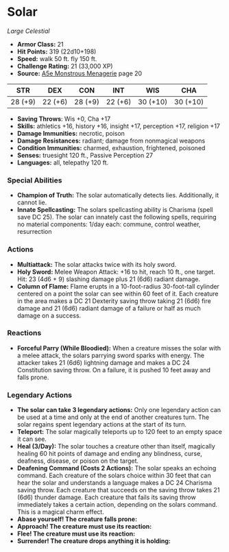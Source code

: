 # Solar

*Large* *Celestial*

- **Armor Class:** 21
- **Hit Points:** 319 (22d10+198)
- **Speed:** walk 50 ft. fly 150 ft.
- **Challenge Rating:** 21 (33,000 XP)
- **Source:** [A5e Monstrous Menagerie](https://enpublishingrpg.com/products/level-up-monstrous-menagerie-a5e) page 20

| STR | DEX | CON | INT | WIS | CHA |
| --- | --- | --- | --- | --- | --- |
| 28 (+9) | 22 (+6) | 28 (+9) | 22 (+6) | 30 (+10) | 30 (+10) |

- **Saving Throws**: Wis +0, Cha +17
- **Skills:** athletics +16, history +16, insight +17, perception +17, religion +17
- **Damage Immunities:** necrotic, poison
- **Damage Resistances:** radiant; damage from nonmagical weapons
- **Condition Immunities:** charmed, exhaustion, frightened, poisoned
- **Senses:** truesight 120 ft., Passive Perception 27
- **Languages:** all, telepathy 120 ft.

### Special Abilities

- **Champion of Truth:** The solar automatically detects lies. Additionally, it cannot lie.
- **Innate Spellcasting:** The solars spellcasting ability is Charisma (spell save DC 25). The solar can innately cast the following spells, requiring no material components: 1/day each: commune, control weather, resurrection

### Actions

- **Multiattack:** The solar attacks twice with its holy sword.
- **Holy Sword:** Melee Weapon Attack: +16 to hit, reach 10 ft., one target. Hit: 23 (4d6 + 9) slashing damage plus 21 (6d6) radiant damage.
- **Column of Flame:** Flame erupts in a 10-foot-radius  30-foot-tall cylinder centered on a point the solar can see within 60 feet of it. Each creature in the area makes a DC 21 Dexterity saving throw  taking 21 (6d6) fire damage and 21 (6d6) radiant damage of a failure  or half as much damage on a success.

### Reactions

- **Forceful Parry (While Bloodied):** When a creature misses the solar with a melee attack, the solars parrying sword sparks with energy. The attacker takes 21 (6d6) lightning damage and makes a DC 24 Constitution saving throw. On a failure, it is pushed 10 feet away and falls prone.



### Legendary Actions

- **The solar can take 3 legendary actions:** Only one legendary action can be used at a time and only at the end of another creatures turn. The solar regains spent legendary actions at the start of its turn.
- **Teleport:** The solar magically teleports up to 120 feet to an empty space it can see.
- **Heal (3/Day):** The solar touches a creature other than itself, magically healing 60 hit points of damage and ending any blindness, curse, deafness, disease, or poison on the target.
- **Deafening Command (Costs 2 Actions):** The solar speaks an echoing command. Each creature of the solars choice within 30 feet that can hear the solar and understands a language makes a DC 24 Charisma saving throw. Each creature that succeeds on the saving throw takes 21 (6d6) thunder damage. Each creature that fails its saving throw immediately takes a certain action, depending on the solars command. This is a magical charm effect.
- **Abase yourself! The creature falls prone:** 
- **Approach! The creature must use its reaction:** 
- **Flee! The creature must use its reaction:** 
- **Surrender! The creature drops anything it is holding:** 
